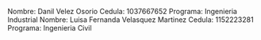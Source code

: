 Nombre: Danil Velez Osorio Cedula: 1037667652 Programa: Ingenieria Industrial
Nombre: Luisa Fernanda Velasquez Martinez Cedula: 1152223281  Programa: Ingenieria Civil
